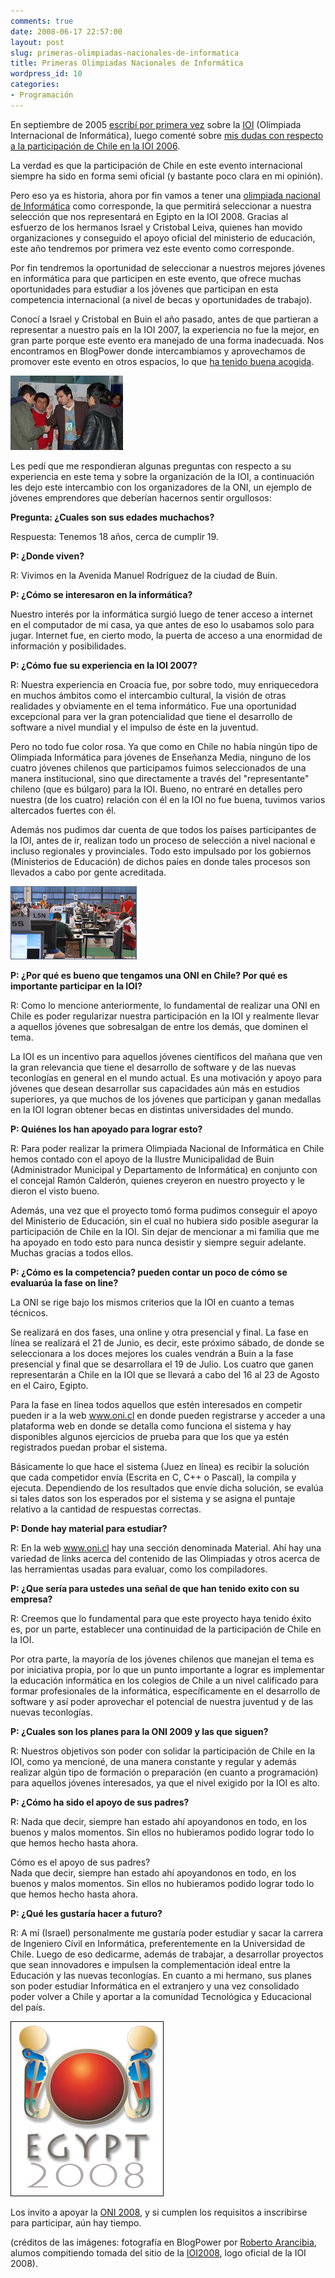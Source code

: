 ```yaml
---
comments: true
date: 2008-06-17 22:57:00
layout: post
slug: primeras-olimpiadas-nacionales-de-informatica
title: Primeras Olimpiadas Nacionales de Informática
wordpress_id: 10
categories:
- Programación
---
```


En septiembre de 2005 [escribí por primera vez](/2005/09/cuba_los_mejores_en_informatic.html) sobre la [IOI](http://www.ioinformatics.org/index.shtml) (Olimpiada Internacional de Informática), luego comenté sobre [mis dudas con respecto a la participación de Chile en la IOI 2006](/2006/09/chile_en_la_ioi_2006.html).

La verdad es que la participación de Chile en este evento internacional siempre ha sido en forma semi oficial (y bastante poco clara en mi opinión).

Pero eso ya es historia, ahora por fin vamos a tener una [olimpiada nacional de Informática](http://www.oni.cl/) como corresponde, la que permitirá seleccionar a nuestra selección que nos representará en Egipto en la IOI 2008. Gracias al esfuerzo de los hermanos Israel y Cristobal Leiva, quienes han movido organizaciones y conseguido el apoyo oficial del ministerio de educación, este año tendremos por primera vez este evento como corresponde.

Por fin tendremos la oportunidad de seleccionar a nuestros mejores jóvenes en informática para que participen en este evento, que ofrece muchas oportunidades para estudiar a los jóvenes que participan en esta competencia internacional (a nivel de becas y oportunidades de trabajo).

Conocí a Israel y Cristobal en Buin el año pasado, antes de que partieran a representar a nuestro país en la IOI 2007, la experiencia no fue la mejor, en gran parte porque este evento era manejado de una forma inadecuada. Nos encontramos en BlogPower donde intercambiamos y aprovechamos de promover este evento en otros espacios, lo que [ha tenido buena acogida](http://ucpn.cl/2008/06/13/se-vienen-las-primeras-olimpiadas-nacionales-de-informatica-para-chile/).

![oni.jpg](cononi.jpg)

Les pedí que me respondieran algunas preguntas con respecto a su experiencia en este tema y sobre la organización de la IOI, a continuación les dejo este intercambio con los organizadores de la ONI, un ejemplo de jóvenes emprendores que deberían hacernos sentir orgullosos:

**Pregunta: ¿Cuales son sus edades muchachos?**

Respuesta: Tenemos 18 años, cerca de cumplir 19.

**P: ¿Donde viven?**

R: Vivimos en la Avenida Manuel Rodríguez de la ciudad de Buin.

**P: ¿Cómo se interesaron en la informática?**

Nuestro interés por la informática surgió luego de tener acceso a internet en el computador de mi casa, ya que antes de eso lo usabamos solo para jugar. Internet fue, en cierto modo, la puerta de acceso a una enormidad de información y posibilidades.

**P: ¿Cómo fue su experiencia en la IOI 2007?**

R: Nuestra experiencia en Croacia fue, por sobre todo, muy enriquecedora en muchos ámbitos como el intercambio cultural, la visión de otras realidades y obviamente en el tema informático. Fue una oportunidad excepcional para ver la gran potencialidad que tiene el desarrollo de software a nivel mundial y el impulso de éste en la juventud.

Pero no todo fue color rosa. Ya que como en Chile no había ningún tipo de Olimpiada Informática para jóvenes de Enseñanza Media, ninguno de los cuatro jóvenes chilenos que participamos fuimos seleccionados de una manera institucional, sino que directamente a través del "representante" chileno (que es búlgaro) para la IOI. Bueno, no entraré en detalles pero nuestra (de los cuatro) relación con él en la IOI no fue buena, tuvimos varios altercados fuertes con él.

Además nos pudimos dar cuenta de que todos los países participantes de la IOI, antes de ir, realizan todo un proceso de selección a nivel nacional e incluso regionales y provinciales. Todo esto impulsado por los gobiernos (Ministerios de Educación) de dichos paíes en donde tales procesos son llevados a cabo por gente acreditada.

![ioi_01.jpg](ioi_01.jpg)

**P: ¿Por qué es bueno que tengamos una ONI en Chile? Por qué es importante participar en la IOI?**

R: Como lo mencione anteriormente, lo fundamental de realizar una ONI en Chile es poder regularizar nuestra participación en la IOI y realmente llevar a aquellos jóvenes que sobresalgan de entre los demás, que dominen el tema.

La IOI es un incentivo para aquellos jóvenes científicos del mañana que ven la gran relevancia que tiene el desarrollo de software y de las nuevas teconlogías en general en el mundo actual. Es una motivación y apoyo para jóvenes que desean desarrollar sus capacidades aún más en estudios superiores, ya que muchos de los jóvenes que participan y ganan medallas en la IOI logran obtener becas en distintas universidades del mundo.

**P: Quiénes los han apoyado para lograr esto?**

R: Para poder realizar la primera Olimpiada Nacional de Informática en Chile hemos contado con el apoyo de la Ilustre Municipalidad de Buin (Administrador Municipal y Departamento de Informática) en conjunto con el concejal Ramón Calderón, quienes creyeron en nuestro proyecto y le dieron el visto bueno.

Además, una vez que el proyecto tomó forma pudimos conseguir el apoyo del Ministerio de Educación, sin el cual no hubiera sido posible asegurar la participación de Chile en la IOI. Sin dejar de mencionar a mi familia que me ha apoyado en todo esto para nunca desistir y siempre seguir adelante. Muchas gracias a todos ellos.

**P: ¿Cómo es la competencia? pueden contar un poco de cómo se evaluarúa la fase on line?**

La ONI se rige bajo los mismos criterios que la IOI en cuanto a temas técnicos.

Se realizará en dos fases, una online y otra presencial y final. La fase en línea se realizará el 21 de Junio, es decir, este próximo sábado, de donde se seleccionara a los doces mejores los cuales vendrán a Buin a la fase presencial y final que se desarrollara el 19 de Julio. Los cuatro que ganen representarán a Chile en la IOI que se llevará a cabo del 16 al 23 de Agosto en el Cairo, Egipto.

Para la fase en línea todos aquellos que estén interesados en competir pueden ir a la web www.oni.cl en donde pueden registrarse y acceder a una plataforma web en donde se detalla como funciona el sistema y hay disponibles algunos ejercicios de prueba para que los que ya estén registrados puedan probar el sistema.

Básicamente lo que hace el sistema (Juez en línea) es recibir la solución que cada competidor envía (Escrita en C, C++ o Pascal), la compila y ejecuta. Dependiendo de los resultados que envíe dicha solución, se evalúa si tales datos son los esperados por el sistema y se asigna el puntaje relativo a la cantidad de respuestas correctas.

**P: Donde hay material para estudiar?**

R: En la web www.oni.cl hay una sección denominada Material. Ahí hay una variedad de links acerca del contenido de las Olimpiadas y otros acerca de las herramientas usadas para evaluar, como los compiladores.

**P: ¿Que sería para ustedes una señal de que han tenido exito con su empresa?**

R: Creemos que lo fundamental para que este proyecto haya tenido éxito es, por un parte, establecer una continuidad de la participación de Chile en la IOI.

Por otra parte, la mayoría de los jóvenes chilenos que manejan el tema es por iniciativa propia, por lo que un punto importante a lograr es implementar la educación informática en los colegios de Chile a un nivel calificado para formar profesionales de la informática, específicamente en el desarrollo de software y así poder aprovechar el potencial de nuestra juventud y de las nuevas teconlogías.

**P: ¿Cuales son los planes para la ONI 2009 y las que siguen?**

R: Nuestros objetivos son poder con
solidar la participación de Chile en la IOI, como ya mencioné, de una manera constante y regular y además realizar algún tipo de formación o preparación (en cuanto a programación) para aquellos jóvenes interesados, ya que el nivel exigido por la IOI es alto.

**P: ¿Cómo ha sido el apoyo de sus padres?**

R: Nada que decir, siempre han estado ahí apoyandonos en todo, en los buenos y malos momentos. Sin ellos no hubieramos podido lograr todo lo que hemos hecho hasta ahora.

Cómo es el apoyo de sus padres?  
Nada que decir, siempre han estado ahí apoyandonos en todo, en los buenos y malos momentos. Sin ellos no hubieramos podido lograr todo lo que hemos hecho hasta ahora.

**P: ¿Qué les gustaría hacer a futuro?**

R: A mí (Israel) personalmente me gustaría poder estudiar y sacar la carrera de Ingeniero Cívil en Informática, preferentemente en la Universidad de Chile. Luego de eso dedicarme, además de trabajar, a desarrollar proyectos que sean innovadores e impulsen la complementación ideal entre la Educación y las nuevas teconlogías. En cuanto a mi hermano, sus planes son poder estudiar Informática en el extranjero y una vez consolidado poder volver a Chile y aportar a la comunidad Tecnológica y Educacional del país.

![ioi2008_logo.jpg](ioi2008_logo.jpg)

Los invito a apoyar la [ONI 2008](http://www.oni.cl/), y si cumplen los requisitos a inscribirse para participar, aún hay tiempo.

(créditos de las imágenes: fotografía en BlogPower por [Roberto Arancibia](http://www.flickr.com/photos/robertoarancibia/), alumos compitiendo tomada del sitio de la [IOI2008](http://www.ioi2008.org/), logo oficial de la IOI 2008).



